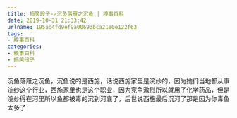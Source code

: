 ```yaml
---
title: 搞笑段子->沉鱼落雁之沉鱼 | 糗事百科
date: 2019-10-31 21:33:42
urlname: 195ac4fd9ef9a00693bca21e0e122f63
tags: 
- 糗事百科
categories:
- 糗事百科
- 搞笑段子
---
```

沉鱼落雁之沉鱼，沉鱼说的是西施，话说西施家里是浣纱的，因为她们当地都从事浣纱这个行业，西施家里也是这个职业，因为竞争激烈所以就用了化学药品，但是浣纱得在河里所以鱼都被毒的沉到河底了，后世说西施最后沉河了那是因为你毒鱼太多了


